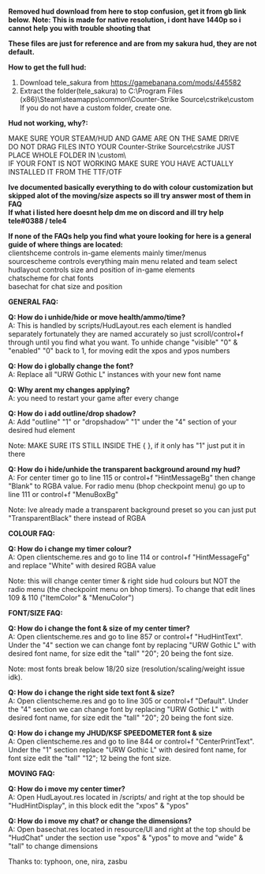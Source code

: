 **Removed hud download from here to stop confusion, get it from gb link below.**
**Note: This is made for native resolution, i dont have 1440p so i cannot help you with trouble shooting that**  

**These files are just for reference and are from my sakura hud, they are not default.**

**How to get the full hud:**
1. Download tele_sakura from https://gamebanana.com/mods/445582
2. Extract the folder(tele_sakura) to C:\Program Files (x86)\Steam\steamapps\common\Counter-Strike Source\cstrike\custom
If you do not have a custom folder, create one.

**Hud not working, why?:**  

MAKE SURE YOUR STEAM/HUD AND GAME ARE ON THE SAME DRIVE  
DO NOT DRAG FILES INTO YOUR Counter-Strike Source\cstrike JUST PLACE WHOLE FOLDER IN \custom\  
IF YOUR FONT IS NOT WORKING MAKE SURE YOU HAVE ACTUALLY INSTALLED IT FROM THE TTF/OTF  

**Ive documented basically everything to do with colour customization but skipped alot of the moving/size aspects so ill try answer most of them in FAQ**  
**If what i listed here doesnt help dm me on discord and ill try help tele#0388 / tele4**  

**If none of the FAQs help you find what youre looking for here is a general guide of where things are located:**   
clientshceme controls in-game elements mainly timer/menus  
sourcescheme controls everything main menu related and team select  
hudlayout controls size and position of in-game elements  
chatscheme for chat fonts  
basechat for chat size and position  

**GENERAL FAQ:**  

**Q: How do i unhide/hide or move health/ammo/time?**  
A: This is handled by scripts/HudLayout.res each element is handled separately fortunately they are named accurately so just scroll/control+f through until you find what you want. To unhide change "visible" "0" & "enabled" "0" back to 1, for moving edit the xpos and ypos numbers  

**Q: How do i globally change the font?**  
A: Replace all "URW Gothic L" instances with your new font name

**Q: Why arent my changes applying?**  
A: you need to restart your game after every change  

**Q: How do i add outline/drop shadow?**  
A: Add "outline" "1" or "dropshadow" "1" under the "4" section of your desired hud element  

Note: MAKE SURE ITS STILL INSIDE THE { }, if it only has "1" just put it in there  

**Q: How do i hide/unhide the transparent background around my hud?**  
A: For center timer go to line 115 or control+f "HintMessageBg" then change "Blank" to RGBA value. For radio menu (bhop checkpoint menu) go up to line 111 or control+f "MenuBoxBg"

Note: Ive already made a transparent background preset so you can just put "TransparentBlack" there instead of RGBA  


**COLOUR FAQ:**  

**Q: How do i change my timer colour?**  
A: Open clientscheme.res and go to line 114 or control+f "HintMessageFg" and replace "White" with desired RGBA value  

Note: this will change center timer & right side hud colours but NOT the radio menu (the checkpoint menu on bhop timers). To change that edit lines 109 & 110 ("ItemColor"	& "MenuColor")  


**FONT/SIZE FAQ:**  

**Q: How do i change the font & size of my center timer?**  
A: Open clientscheme.res and go to line 857 or control+f "HudHintText". Under the "4" section we can change font by replacing "URW Gothic L" with desired font name, for size edit the "tall" "20"; 20 being the font size.  

Note: most fonts break below 18/20 size (resolution/scaling/weight issue idk).    

**Q: How do i change the right side text font & size?**  
A: Open clientscheme.res and go to line 305 or control+f "Default". Under the "4" section we can change font by replacing "URW Gothic L" with desired font name, for size edit the "tall" "20"; 20 being the font size.  

**Q: How do i change my JHUD/KSF SPEEDOMETER font & size**  
A: Open clientscheme.res and go to line 844 or control+f "CenterPrintText". Under the "1" section replace "URW Gothic L" with desired font name, for font size edit the "tall" "12"; 12 being the font size.  

**MOVING FAQ:**  

**Q: How do i move my center timer?**  
A: Open HudLayout.res located in /scripts/ and right at the top should be "HudHintDisplay", in this block edit the "xpos" & "ypos"

**Q: How do i move my chat? or change the dimensions?**  
A: Open basechat.res located in resource/UI and right at the top should be "HudChat" under the section use "xpos" & "ypos" to move and "wide" & "tall" to change dimensions  


Thanks to: typhoon, one, nira, zasbu
